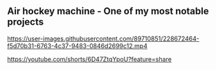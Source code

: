 ## Air hockey machine - One of my most notable projects


https://user-images.githubusercontent.com/89710851/228672464-f5d70b31-6763-4c37-9483-0846d2699c12.mp4


https://youtube.com/shorts/6D47ZtqYpoU?feature=share
